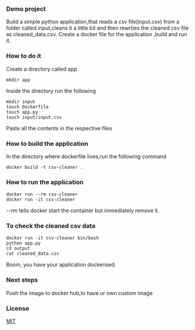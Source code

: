 ### Demo project
Build a simple python application,that reads a csv file(input.csv) from a folder called input,cleans it a little bit and then rewrties the cleaned csv file as cleaned_data.csv.
Create a docker file for the application ,build and run it.


### How to do it
Create a directory called app
```
mkdir app
```
Inside the directory run the following
```
mkdir input
touch Dockerfile
touch app.py
touch input/input.csv
```

Paste all the contents in the respective files


### How to build the application
In the directory where dockerfile lives,run the following command
```
docker build -t csv-cleaner .

```
### How to run the application
```
docker run --rm csv-cleaner
docker run -it csv-cleaner
```
--rm tells docker start the container but immediately remove it.

### To check the cleaned csv data
```
docker run -it csv-cleaner bin/bash
python app.py
cd output
cat cleaned_data.csv
```
Boom, you have your application dockerised.

### Next steps
Push the image to docker hub,to have ur own custom image


### License

[MIT](https://choosealicense.com/licenses/mit/)